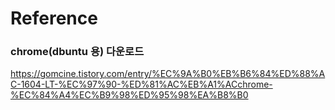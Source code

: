 # Reference



### chrome(dbuntu 용) 다운로드

https://gomcine.tistory.com/entry/%EC%9A%B0%EB%B6%84%ED%88%AC-1604-LT-%EC%97%90-%ED%81%AC%EB%A1%ACchrome-%EC%84%A4%EC%B9%98%ED%95%98%EA%B8%B0


